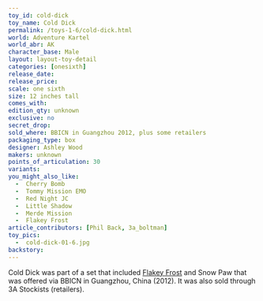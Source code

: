 ```yaml
---
toy_id: cold-dick
toy_name: Cold Dick
permalink: /toys-1-6/cold-dick.html
world: Adventure Kartel
world_abr: AK
character_base: Male
layout: layout-toy-detail
categories: [onesixth]
release_date: 
release_price: 
scale: one sixth
size: 12 inches tall
comes_with: 
edition_qty: unknown
exclusive: no
secret_drop:
sold_where: BBICN in Guangzhou 2012, plus some retailers
packaging_type: box
designer: Ashley Wood
makers: unknown
points_of_articulation: 30
variants: 
you_might_also_like:
  -  Cherry Bomb
  -  Tommy Mission EMO
  -  Red Night JC  
  -  Little Shadow
  -  Merde Mission
  -  Flakey Frost
article_contributors: [Phil Back, 3a_boltman]
toy_pics: 
  -  cold-dick-01-6.jpg
backstory:
---
```


Cold Dick was part of a set that included <a href="/toys-1-6/flakey-frost.html">Flakey Frost</a> and Snow Paw that was offered via BBICN in Guangzhou, China (2012). It was also sold through 3A Stockists (retailers).




